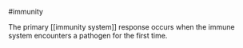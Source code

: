 #immunity 

The primary [[immunity system]] response occurs when the immune system encounters a pathogen for the first time.

